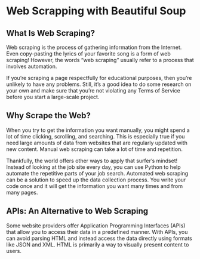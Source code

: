 # Web Scrapping with Beautiful Soup

## What Is Web Scraping?
Web scraping is the process of gathering information from the Internet. Even copy-pasting the lyrics of your favorite song is a form of web scraping! However, the words “web scraping” usually refer to a process that involves automation. 

If you’re scraping a page respectfully for educational purposes, then you’re unlikely to have any problems. Still, it’s a good idea to do some research on your own and make sure that you’re not violating any Terms of Service before you start a large-scale project.

## Why Scrape the Web?
When you try to get the information you want manually, you might spend a lot of time clicking, scrolling, and searching. This is especially true if you need large amounts of data from websites that are regularly updated with new content. Manual web scraping can take a lot of time and repetition.

Thankfully, the world offers other ways to apply that surfer’s mindset! Instead of looking at the job site every day, you can use Python to help automate the repetitive parts of your job search. Automated web scraping can be a solution to speed up the data collection process. You write your code once and it will get the information you want many times and from many pages.

## APIs: An Alternative to Web Scraping
Some website providers offer Application Programming Interfaces (APIs) that allow you to access their data in a predefined manner. With APIs, you can avoid parsing HTML and instead access the data directly using formats like JSON and XML. HTML is primarily a way to visually present content to users.